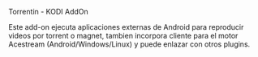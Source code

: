 Torrentin - KODI AddOn

Este add-on ejecuta aplicaciones externas de Android para reproducir videos por torrent o magnet, tambien incorpora cliente para el motor Acestream (Android/Windows/Linux) y puede  enlazar con otros plugins.
